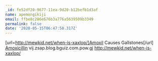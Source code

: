 ```yaml
---
_id: fe52df20-9677-11ea-9d20-b12befb1d3af
name: apemongikiji
email: ffbe8c286e676b3a776a5639509b3349
permalink: false
date: '2020-05-15T06:47:50.317Z'
---
```

[url=http://mewkid.net/when-is-xaxlop/]Amoxil Causes Gallstones[/url] <a href="http://mewkid.net/when-is-xaxlop/">Amoxicillin</a> vij.zsap.blog.bguiz.com.pow.gj http://mewkid.net/when-is-xaxlop/
